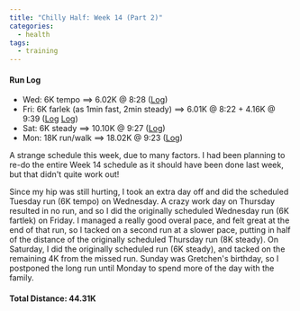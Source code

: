 ```yaml
---
title: "Chilly Half: Week 14 (Part 2)"
categories:
  - health
tags:
  - training
---
```


#### Run Log

- Wed: 6K tempo ==> 6.02K @ 8:28 ([Log](https://runkeeper.com/user/cdevans/activity/1707562739))
- Fri: 6K farlek (as 1min fast, 2min steady) ==> 6.01K @ 8:22 + 4.16K @ 9:39 ([Log](https://runkeeper.com/user/cdevans/activity/1709130621) [Log](https://runkeeper.com/user/cdevans/activity/1709147975))
- Sat: 6K steady ==> 10.10K @ 9:27 ([Log](https://runkeeper.com/user/cdevans/activity/1709707575))
- Mon: 18K run/walk ==> 18.02K @ 9:23 ([Log](https://runkeeper.com/user/cdevans/activity/1711259554))

A strange schedule this week, due to many factors. I had been planning to re-do the entire Week 14 schedule as it should have been done last week, but that didn't quite work out!

Since my hip was still hurting, I took an extra day off and did the scheduled Tuesday run (6K tempo) on Wednesday. A crazy work day on Thursday resulted in no run, and so I did the originally scheduled Wednesday run (6K fartlek) on Friday. I managed a really good overal pace, and felt great at the end of that run, so I tacked on a second run at a slower pace, putting in half of the distance of the originally scheduled Thursday run (8K steady). On Saturday, I did the originally scheduled run (6K steady), and tacked on the remaining 4K from the missed run. Sunday was Gretchen's birthday, so I postponed the long run until Monday to spend more of the day with the family.

#### Total Distance: 44.31K
